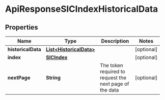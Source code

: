 
# ApiResponseSICIndexHistoricalData

## Properties
Name | Type | Description | Notes
------------ | ------------- | ------------- | -------------
**historicalData** | [**List&lt;HistoricalData&gt;**](HistoricalData.md) |  |  [optional]
**index** | [**SICIndex**](SICIndex.md) |  |  [optional]
**nextPage** | **String** | The token required to request the next page of the data |  [optional]



